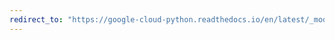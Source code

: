 ```yaml
---
redirect_to: "https://google-cloud-python.readthedocs.io/en/latest/_modules/google/cloud/monitoring/group.html"
---
```


